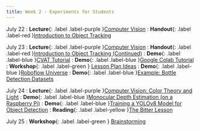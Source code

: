 ```yaml
---
title: Week 2 - Experiments for Students
---
```


July 22
: **Lecture**{: .label .label-purple }[Computer Vision](#)
  : **Handout**{: .label .label-red }[Introduction to Object Tracking](#)

July 23
: **Lecture**{: .label .label-purple }[Computer Vision](#)
  : **Handout**{: .label .label-red }[Introduction to Object Tracking (Continued)](#)
  : **Demo**{: .label .label-blue }[CVAT Tutorial](#)
  : **Demo**{: .label .label-blue }[Google Colab Tutorial](#)
: **Workshop**{: .label .label-green } [Lesson Plan Ideas](#)
  : **Demo**{: .label .label-blue }[Roboflow Universe](https://universe.roboflow.com/)
  : **Demo**{: .label .label-blue }[Example: Bottle Detection Datasets](https://universe.roboflow.com/search?q=bottle+object+detection )

July 24
: **Lecture**{: .label .label-purple }[Computer Vision: Color Theory and Light](#)
  : **Demo**{: .label .label-blue }[Monocular Depth Estimation (on a Raspberry Pi)](#)
  : **Demo**{: .label .label-blue }[Training a YOLOv8 Model for Object Detection](#)
  : **Reading**{: .label .label-yellow }[The Bitter Lesson](http://www.incompleteideas.net/IncIdeas/BitterLesson.html )

July 25
: **Workshop**{: .label .label-green } [Brainstorming](#)
